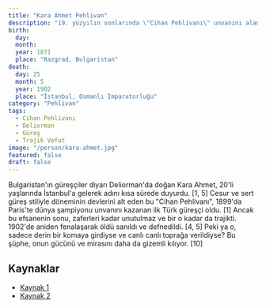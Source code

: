 ```yaml
---
title: "Kara Ahmet Pehlivan"
description: "19. yüzyılın sonlarında \"Cihan Pehlivanı\" unvanını alan ve trajik ölümüyle efsaneleşen ünlü Türk güreşçi."
birth:
  day: 
  month: 
  year: 1871
  place: "Razgrad, Bulgaristan"
death:
  day: 25
  month: 5
  year: 1902
  place: "İstanbul, Osmanlı İmparatorluğu"
category: "Pehlivan"
tags:
  - Cihan Pehlivanı
  - Deliorman
  - Güreş
  - Trajik Vefat
image: "/person/kara-ahmet.jpg"
featured: false
draft: false
---
```


Bulgaristan'ın güreşçiler diyarı Deliorman'da doğan Kara Ahmet, 20'li yaşlarında İstanbul'a gelerek adını kısa sürede duyurdu. [1, 5] Cesur ve sert güreş stiliyle döneminin devlerini alt eden bu "Cihan Pehlivanı", 1899'da Paris'te dünya şampiyonu unvanını kazanan ilk Türk güreşçi oldu. [1] Ancak bu efsanenin sonu, zaferleri kadar unutulmaz ve bir o kadar da trajikti. 1902'de aniden fenalaşarak öldü sanıldı ve defnedildi. [4, 5] Peki ya o, sadece derin bir komaya girdiyse ve canlı canlı toprağa verildiyse? Bu şüphe, onun gücünü ve mirasını daha da gizemli kılıyor. [10]

## Kaynaklar

- [Kaynak 1](url1)
- [Kaynak 2](url2)